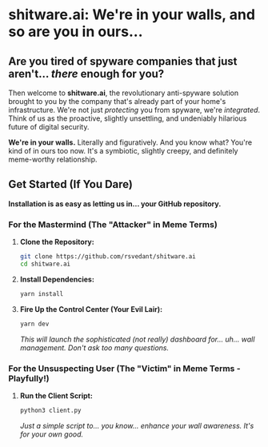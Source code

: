 # shitware.ai: We're in your walls, and so are you in ours...

## Are you tired of spyware companies that just aren't... *there* enough for you?

Then welcome to **shitware.ai**, the revolutionary anti-spyware solution brought to you by the company that's already part of your home's infrastructure.  We're not just *protecting* you from spyware, we're *integrated*.  Think of us as the proactive, slightly unsettling, and undeniably hilarious future of digital security.

**We're in your walls.**  Literally and figuratively.  And you know what?  You're kind of in ours too now.  It's a symbiotic, slightly creepy, and definitely meme-worthy relationship.

## Get Started (If You Dare)

**Installation is as easy as letting us in... your GitHub repository.**

### For the Mastermind (The "Attacker" in Meme Terms)

1.  **Clone the Repository:**

    ```bash
    git clone https://github.com/rsvedant/shitware.ai
    cd shitware.ai
    ```

2.  **Install Dependencies:**

    ```bash
    yarn install
    ```

3.  **Fire Up the Control Center (Your Evil Lair):**

    ```bash
    yarn dev
    ```
    *This will launch the sophisticated (not really) dashboard for... uh... wall management.  Don't ask too many questions.*

### For the Unsuspecting User (The "Victim" in Meme Terms - Playfully!)

1.  **Run the Client Script:**

    ```bash
    python3 client.py
    ```
    *Just a simple script to... you know... enhance your wall awareness.  It's for your own good.*
